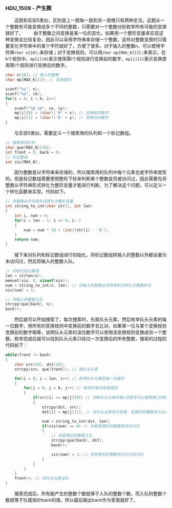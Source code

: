 ### HDU_1509 - 产生数
&emsp;&emsp;这题和实验5类似，区别是上一题每一层到另一层楼只有两种走法，这题从一个整数有可能变换成多个不同的整数，只需要对一个整数分别枚举所有可能的变换就好了。
&emsp;&emsp;由于整数之间变换是某一位的变化，如果用一个整形变量来实现这种变换会比较复杂，因此可以采用字符串来存储一个整数，这样对整数变换时只需要变化字符串中的某个字符就好了，方便了很多。对于输入的整数n，可以使用字符串`char n[10];`来存储；对于变换规则，可以用`char mp[MAX_K][2];`来表示，在k个规则中，`mp[i][0]`表示使用第i个规则进行变换前的数字，`mp[i][1]`表示变换使用第i个规则进行变换后的数字。
```cpp
char n[10]; // 输入的整数
char mp[MAX_K][2]; // 变换规则

scanf("%s", n);
scanf("%d", &k);
for(i = 0; i < k; i++)
{
	scanf("%d %d", &x, &y);
	mp[i][0] = (char)('0' + x); // 变换前的数字
	mp[i][1] = (char)('0' + y); // 变换后的数字
}
```
&emsp;&emsp;与实验5类似，需要定义一个搜索用的队列和一个标记数组。
```cpp
// 搜索用的队列
char que[MAX_N][10];
int front = 0, back = 0;
// 标记数组
int vis[MAX_N];
```
&emsp;&emsp;因为整数是以字符串来存储的，所以搜索用的队列中每个元素也是字符串类型的。但是标记数组需要使用整形下标来判断某个整数是否被访问过，因此需要先将整数从字符串形式转化为整形变量才能进行判断，为了解决这个问题，可以定义一个转化函数来实现，代码如下。
```cpp
// 将整数从字符串形式转化为整形变量
int string_to_int(char str[], int len)
{
	int i, num = 0;
	for(i = len - 1; i >= 0; i--)
	{
		num = num * 10 + (int)(str[i] - '0');
	}
	return num;
}
```
&emsp;&emsp;接下来对队列和标记数组进行初始化，将标记数组除输入的整数以外都设置为未访问过，然后将输入的整数入队。
```cpp
// 初始化标记数组
len = strlen(n);
memset(vis, 0, sizeof(vis));
num = string_to_int(n, len); // 将输入的整数从字符串形式转化为整数形式
vis[num] = 1;

// 将输入的整数入队
strcpy(que[back], n);
back++;
```
&emsp;&emsp;然后就可以开始搜索了，每次搜索时，先取队头元素，然后枚举队头元素的每一位数字，用所有的变换规则中变换前的数字去比对，如果某一位与某个变换规则变换前的数字相等，说明队头元素的该位数字可以使用该变换规则变换成另一个整数，枚举完成后就可以找到队头元素只经过一次变换后的所有整数，搜索的过程的代码如下：
```cpp
while(front != back)
{
	char src[10], dst[10];
	strcpy(src, que[front]); // 取队头元素

	for(i = 0; i < len; i++) // 枚举队头元素的每一位数字
	{
		for(j = 0; j < k; j++) // 枚举所有的变换规则
		{
			if(src[i] == mp[j][0]) // 判断队头元素的第i位是否可以使用第j的规则进行变换
			{
				strcpy(dst, src);
				dst[i] = mp[j][1]; // 将队头元素进行变换，变换后的整数存入dst中

				num = string_to_int(dst, len);
				if(vis[num] == 0) // 判断变换后的整数是否访问过
				{
					// 将变换后的整数入队
					strcpy(que[back], dst);
					back++; 

					vis[num] = 1; // 将变换后的整数标记为已访问过
				}
			}
		}
	}
	front++; // 将队头元素出队
}
```
&emsp;&emsp;搜索完成后，所有能产生的整数个数就等于入队的整数个数，而入队的整数个数就等于队尾指针back的值，所以最后输出back作为答案就好了。